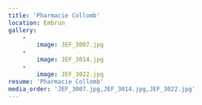 ```yaml
---
title: 'Pharmacie Collomb'
location: Embrun
gallery:
    -
        image: JEF_3007.jpg
    -
        image: JEF_3014.jpg
    -
        image: JEF_3022.jpg
resume: 'Pharmacie Collomb'
media_order: 'JEF_3007.jpg,JEF_3014.jpg,JEF_3022.jpg'
---
```


